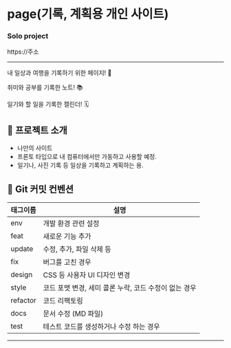 # page(기록, 계획용 개인 사이트)  
### Solo project  

https://주소  

---  

내 일상과 여행을 기록하기 위한 페이지! 🌸  

취미와 공부를 기록한 노트! 📚  

일기와 할 일을 기록한 캘린더! 🗓️  
  

## 🐰 프로젝트 소개  
-   나만의 사이트
-   프론토 타입으로 내 컴퓨터에서만 가동하고 사용할 예정.
-   일기나, 사진 기록 등 일상을 기록하고 계획하는 용.

## 💪 Git 커밋 컨벤션

| 태그이름 | 설명 |
| - | - |
| env | 개발 환경 관련 설정 |
| feat | 새로운 기능 추가 |
| update | 수정, 추가, 파일 삭제 등 |
| fix | 버그를 고친 경우 |
| design | CSS 등 사용자 UI 디자인 변경 |
| style | 코드 포맷 변경, 세미 콜론 누락, 코드 수정이 없는 경우 |
| refactor | 코드 리팩토링 |
| docs | 문서 수정 (MD 파일) |
| test | 테스트 코드를 생성하거나 수정 하는 경우 |  
---
<!---
# 💪 프로젝트 기술 스택

프로젝트 기술 스택

Front: 

<img src="https://img.shields.io/badge/typeScript-3178C6?style=for-the-badge&logo=typeScript&logoColor=white"> <img src="https://img.shields.io/badge/recoil-f26b00?style=for-the-badge&logo=recoil&logoColor=white"> <img src="https://img.shields.io/badge/styledcomponents-DB7093?style=for-the-badge&logo=styledcomponents&logoColor=white"> <img src="https://img.shields.io/badge/eslint-4B32C3?style=for-the-badge&logo=eslint&logoColor=white"> <img src="https://img.shields.io/badge/prettier-F7B93E?style=for-the-badge&logo=prettier&logoColor=white"> <img src="https://img.shields.io/badge/materialui-007FFF?style=for-the-badge&logo=materialui&logoColor=white"> <img src="https://img.shields.io/badge/toastui-485AE2?style=for-the-badge&logo=toastui&logoColor=white">



Backend:

<img src="https://img.shields.io/badge/spring-6DB33F?style=for-the-badge&logo=spring&logoColor=white"> <img src="https://img.shields.io/badge/springsecurity-6DB33F?style=for-the-badge&logo=springsecurity&logoColor=white"> <img src="https://img.shields.io/badge/springboot-236DB33F?style=for-the-badge&logo=springboot&logoColor=white"> <img src="https://img.shields.io/badge/amazonaws-232F3E?style=for-the-badge&logo=amazonaws&logoColor=white" > <img src="https://img.shields.io/badge/mysql-4479A1?style=for-the-badge&logo=mysql&logoColor=white"> <img src="https://img.shields.io/badge/nginx-009639?style=for-the-badge&logo=nginx&logoColor=white">

협업툴: github, notion, discord, figma, gather

배포: AWS S3, AWS EC2, vercel


--->
